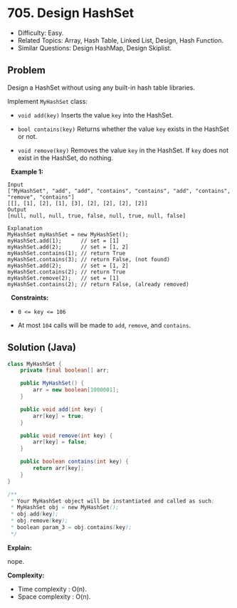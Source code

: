# 705. Design HashSet

- Difficulty: Easy.
- Related Topics: Array, Hash Table, Linked List, Design, Hash Function.
- Similar Questions: Design HashMap, Design Skiplist.

## Problem

Design a HashSet without using any built-in hash table libraries.

Implement ```MyHashSet``` class:


	
- ```void add(key)``` Inserts the value ```key``` into the HashSet.
	
- ```bool contains(key)``` Returns whether the value ```key``` exists in the HashSet or not.
	
- ```void remove(key)``` Removes the value ```key``` in the HashSet. If ```key``` does not exist in the HashSet, do nothing.


 
**Example 1:**

```
Input
["MyHashSet", "add", "add", "contains", "contains", "add", "contains", "remove", "contains"]
[[], [1], [2], [1], [3], [2], [2], [2], [2]]
Output
[null, null, null, true, false, null, true, null, false]

Explanation
MyHashSet myHashSet = new MyHashSet();
myHashSet.add(1);      // set = [1]
myHashSet.add(2);      // set = [1, 2]
myHashSet.contains(1); // return True
myHashSet.contains(3); // return False, (not found)
myHashSet.add(2);      // set = [1, 2]
myHashSet.contains(2); // return True
myHashSet.remove(2);   // set = [1]
myHashSet.contains(2); // return False, (already removed)
```

 
**Constraints:**


	
- ```0 <= key <= 106```
	
- At most ```104``` calls will be made to ```add```, ```remove```, and ```contains```.



## Solution (Java)

```java
class MyHashSet {
    private final boolean[] arr;

    public MyHashSet() {
        arr = new boolean[1000001];
    }

    public void add(int key) {
        arr[key] = true;
    }

    public void remove(int key) {
        arr[key] = false;
    }

    public boolean contains(int key) {
        return arr[key];
    }
}

/**
 * Your MyHashSet object will be instantiated and called as such:
 * MyHashSet obj = new MyHashSet();
 * obj.add(key);
 * obj.remove(key);
 * boolean param_3 = obj.contains(key);
 */
```

**Explain:**

nope.

**Complexity:**

* Time complexity : O(n).
* Space complexity : O(n).
